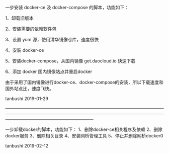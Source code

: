 一步安装 docker-ce 及 docker-compose 的脚本，功能如下：

1、卸载旧版本

2、安装需要的依赖软件包

3、设置 yum 源，使用清华镜像仓库，速度很快

4、安装 docker-ce

5、安装docker-compose，从国内镜像 get.daocloud.io 快速下载

6、添加 docker 国内镜像站点并重启docker

由于采用了国内镜像进行docker-ce、docker-compose的安装，所以下载速度和国外站点比，速度飞快。

tanbushi 2019-01-29

————————————————————————————————————————————————————————————————————————————————————————————

一步卸载docker的脚本，功能如下：
1、删除docker-ce相关程序及依赖
2、删除docker服务
3、删除相关目录
4、安装网桥管理工具
5、停止并删除网桥docker0

tanbushi 2019-02-12
